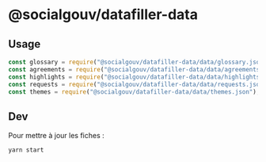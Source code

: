 # @socialgouv/datafiller-data

## Usage

```js
const glossary = require("@socialgouv/datafiller-data/data/glossary.json");
const agreements = require("@socialgouv/datafiller-data/data/agreements.json");
const highlights = require("@socialgouv/datafiller-data/data/highlights.json");
const requests = require("@socialgouv/datafiller-data/data/requests.json");
const themes = require("@socialgouv/datafiller-data/data/themes.json");
```

## Dev

Pour mettre à jour les fiches :

```sh
yarn start
```
